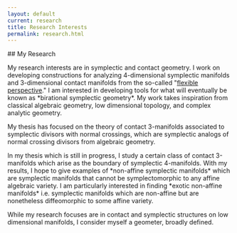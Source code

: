 ```yaml
---
layout: default
current: research
title: Research Interests
permalink: research.html
---
```

<div class="special jumbotron">
  <div class="container">
## My Research
<p> My research interests are in symplectic and contact geometry. I work on developing constructions for analyzing 4-dimensional symplectic manifolds and 3-dimensional contact manifolds from the so-called "<a href="https://link.springer.com/chapter/10.1007/978-3-030-13609-3_13">flexible perspective<a>." I am interested in developing tools for what will eventually be known as *birational symplectic geometry*. My work takes inspiration from classical algebraic geometry, low dimensional topology, and complex analytic geometry. 

<p> My thesis has focused on the theory of contact 3-manifolds associated to symplectic divisors with normal crossings, which are symplectic analogs of normal crossing divisors from algebraic geometry.

<p> In my thesis which is still in progress, I study a certain class of contact 3-manifolds which arise as the boundary of symplectic 4-manifolds. With my results, I hope to give examples of *non-affine symplectic manifolds* which are symplectic manifolds that 
cannot be symplectomorphic to any affine algebraic variety. I am particularly interested in finding *exotic non-affine manifolds* i.e. symplectic manifolds which are non-affine but are nonetheless diffeomorphic to some affine variety.

<p> While my research focuses are in contact and symplectic structures on low dimensional manifolds, I consider myself a geometer, broadly defined. 